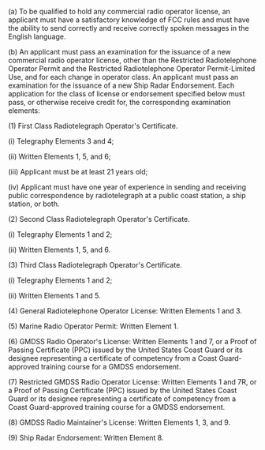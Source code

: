(a) To be qualified to hold any commercial radio operator license, an applicant must have a satisfactory knowledge of FCC rules and must have the ability to send correctly and receive correctly spoken messages in the English language.

(b) An applicant must pass an examination for the issuance of a new commercial radio operator license, other than the Restricted Radiotelephone Operator Permit and the Restricted Radiotelephone Operator Permit-Limited Use, and for each change in operator class. An applicant must pass an examination for the issuance of a new Ship Radar Endorsement. Each application for the class of license or endorsement specified below must pass, or otherwise receive credit for, the corresponding examination elements:

(1) First Class Radiotelegraph Operator's Certificate.

(i) Telegraphy Elements 3 and 4;

(ii) Written Elements 1, 5, and 6;

(iii) Applicant must be at least 21 years old;

(iv) Applicant must have one year of experience in sending and receiving public correspondence by radiotelegraph at a public coast station, a ship station, or both.

(2) Second Class Radiotelegraph Operator's Certificate.

(i) Telegraphy Elements 1 and 2;

(ii) Written Elements 1, 5, and 6.

(3) Third Class Radiotelegraph Operator's Certificate.

(i) Telegraphy Elements 1 and 2;

(ii) Written Elements 1 and 5.

(4) General Radiotelephone Operator License: Written Elements 1 and 3.

(5) Marine Radio Operator Permit: Written Element 1.

(6) GMDSS Radio Operator's License: Written Elements 1 and 7, or a Proof of Passing Certificate (PPC) issued by the United States Coast Guard or its designee representing a certificate of competency from a Coast Guard-approved training course for a GMDSS endorsement.

(7) Restricted GMDSS Radio Operator License: Written Elements 1 and 7R, or a Proof of Passing Certificate (PPC) issued by the United States Coast Guard or its designee representing a certificate of competency from a Coast Guard-approved training course for a GMDSS endorsement.

(8) GMDSS Radio Maintainer's License: Written Elements 1, 3, and 9.

(9) Ship Radar Endorsement: Written Element 8.

